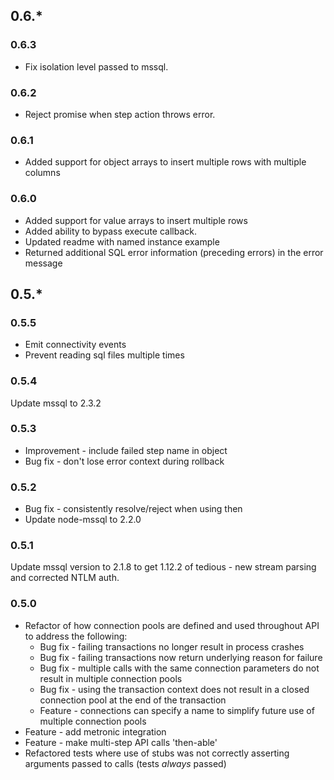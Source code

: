 ## 0.6.*

### 0.6.3

* Fix isolation level passed to mssql.

### 0.6.2

* Reject promise when step action throws error.

### 0.6.1

* Added support for object arrays to insert multiple rows with multiple columns

### 0.6.0
* Added support for value arrays to insert multiple rows
* Added ability to bypass execute callback.
* Updated readme with named instance example
* Returned additional SQL error information (preceding errors) in the error message

## 0.5.*

### 0.5.5
 * Emit connectivity events
 * Prevent reading sql files multiple times

### 0.5.4
Update mssql to 2.3.2

### 0.5.3
 * Improvement - include failed step name in  object
 * Bug fix - don't lose error context during rollback

### 0.5.2
 * Bug fix - consistently resolve/reject when using then
 * Update node-mssql to 2.2.0

### 0.5.1

Update mssql version to 2.1.8 to get 1.12.2 of tedious - new stream parsing and corrected NTLM auth.

### 0.5.0

 * Refactor of how connection pools are defined and used throughout API to address the following:
   * Bug fix - failing transactions no longer result in process crashes
   * Bug fix - failing transactions now return underlying reason for failure
   * Bug fix - multiple calls with the same connection parameters do not result in multiple connection pools
   * Bug fix - using the transaction context does not result in a closed connection pool at the end of the transaction
   * Feature - connections can specify a name to simplify future use of multiple connection pools
 * Feature - add metronic integration
 * Feature - make multi-step API calls 'then-able'
 * Refactored tests where use of stubs was not correctly asserting arguments passed to calls (tests *always* passed)
